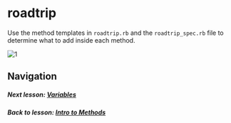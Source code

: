 # roadtrip
Use the method templates in `roadtrip.rb` and the `roadtrip_spec.rb` file to determine what to add inside each method.  

![1](http://i.imgur.com/9390Cbh.gif)  

## Navigation  
##### Next lesson: [Variables](https://github.com/Coderdotnew/intro_web_apps_bs/tree/master/02_class/02_variables)  
##### Back to lesson: [Intro to Methods](https://github.com/Coderdotnew/intro_web_apps_bs/tree/master/02_class) 
